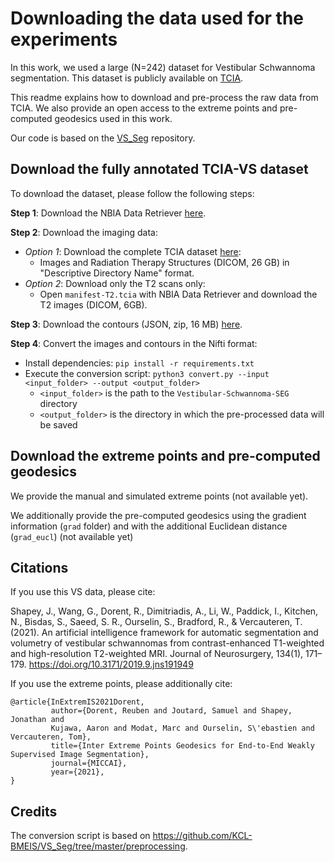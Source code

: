 # Downloading the data used for the experiments

In this work, we used a large (N=242) dataset for Vestibular Schwannoma segmentation. This dataset is publicly available on 
[TCIA](https://wiki.cancerimagingarchive.net/pages/viewpage.action?pageId=70229053). 

This readme explains how to download and pre-process the raw data from TCIA. We also provide an open access to the extreme points and pre-computed geodesics used in this work.

Our code is based on the [VS_Seg](https://github.com/KCL-BMEIS/VS_Seg) repository.

## Download the fully annotated TCIA-VS dataset

To download the dataset, please follow the following steps:

**Step 1**: Download the NBIA Data Retriever [here](https://wiki.cancerimagingarchive.net/display/NBIA/Downloading+TCIA+Images).

**Step 2**: Download the imaging data:
* *Option 1*: Download the complete TCIA dataset [here](https://wiki.cancerimagingarchive.net/pages/viewpage.action?pageId=70229053):
  * Images and Radiation Therapy Structures (DICOM, 26 GB) in "Descriptive Directory Name" format.
* *Option 2*: Download only the T2 scans only:
  * Open `manifest-T2.tcia` with NBIA Data Retriever and download the T2 images (DICOM, 6GB).

**Step 3**:  Download the contours (JSON, zip, 16 MB) [here](https://wiki.cancerimagingarchive.net/download/attachments/70229053/Vestibular-Schwannoma-SEG%20contours%20Mar%202021.zip?api=v2).

**Step 4**: Convert the images and contours in the Nifti format:
  * Install dependencies: `pip install -r requirements.txt`
  * Execute the conversion script: 
  `python3 convert.py --input <input_folder> --output <output_folder>`
    * `<input_folder>` is the path to the `Vestibular-Schwannoma-SEG` directory
    * `<output_folder>` is the directory in which the pre-processed data will be saved

## Download the extreme points and pre-computed geodesics

We provide the manual and simulated extreme points (not available yet). 

We additionally provide the pre-computed geodesics using the gradient information (`grad` folder) and with the additional Euclidean distance (`grad_eucl`) (not available yet)

## Citations
If you use this VS data, please cite:

Shapey, J., Wang, G., Dorent, R., Dimitriadis, A., Li, W., Paddick, I., Kitchen, N., Bisdas, S., Saeed, S. R., Ourselin, S., Bradford, R., & Vercauteren, T. (2021). An artificial intelligence framework for automatic segmentation and volumetry of vestibular schwannomas from contrast-enhanced T1-weighted and high-resolution T2-weighted MRI. Journal of Neurosurgery, 134(1), 171–179. https://doi.org/10.3171/2019.9.jns191949

If you use the extreme points, please additionally cite:

```
@article{InExtremIS2021Dorent,
         author={Dorent, Reuben and Joutard, Samuel and Shapey, Jonathan and
         Kujawa, Aaron and Modat, Marc and Ourselin, S\'ebastien and Vercauteren, Tom},
         title={Inter Extreme Points Geodesics for End-to-End Weakly Supervised Image Segmentation},
         journal={MICCAI},
         year={2021},
}
```
## Credits
The conversion script is based on https://github.com/KCL-BMEIS/VS_Seg/tree/master/preprocessing.

